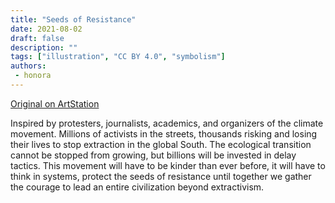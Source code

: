 ```yaml
---
title: "Seeds of Resistance"
date: 2021-08-02
draft: false
description: ""
tags: ["illustration", "CC BY 4.0", "symbolism"]
authors:
 - honora
---
```


[Original on ArtStation](https://efflam.artstation.com/projects/3dOnwA)

Inspired by protesters, journalists, academics, and organizers of the climate movement. Millions of activists in the streets, thousands risking and losing their lives to stop extraction in the global South. The ecological transition cannot be stopped from growing, but billions will be invested in delay tactics. This movement will have to be kinder than ever before, it will have to think in systems, protect the seeds of resistance until together we gather the courage to lead an entire civilization beyond extractivism.
